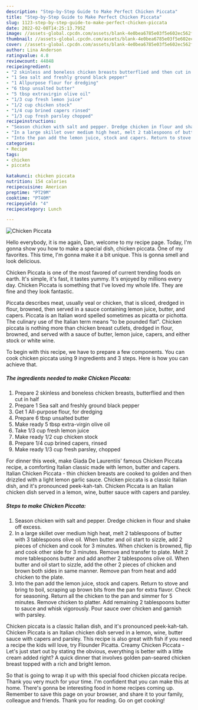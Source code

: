 ```yaml
---
description: "Step-by-Step Guide to Make Perfect Chicken Piccata"
title: "Step-by-Step Guide to Make Perfect Chicken Piccata"
slug: 1123-step-by-step-guide-to-make-perfect-chicken-piccata
date: 2022-02-08T14:25:13.795Z
image: //assets-global.cpcdn.com/assets/blank-4e0bea6785e03f5e602ec562f230caae08da540cada707380b4fe1bbebba43da.png
thumbnail: //assets-global.cpcdn.com/assets/blank-4e0bea6785e03f5e602ec562f230caae08da540cada707380b4fe1bbebba43da.png
cover: //assets-global.cpcdn.com/assets/blank-4e0bea6785e03f5e602ec562f230caae08da540cada707380b4fe1bbebba43da.png
author: Lina Anderson
ratingvalue: 4.8
reviewcount: 44848
recipeingredient:
- "2 skinless and boneless chicken breasts butterflied and then cut in half"
- "1 Sea salt and freshly ground black pepper"
- "1 Allpurpose flour for dredging"
- "6 tbsp unsalted butter"
- "5 tbsp extravirgin olive oil"
- "1/3 cup fresh lemon juice"
- "1/2 cup chicken stock"
- "1/4 cup brined capers rinsed"
- "1/3 cup fresh parsley chopped"
recipeinstructions:
- "Season chicken with salt and pepper. Dredge chicken in flour and shake off excess."
- "In a large skillet over medium high heat, melt 2 tablespoons of butter with 3 tablespoons olive oil. When butter and oil start to sizzle, add 2 pieces of chicken and cook for 3 minutes. When chicken is browned, flip and cook other side for 3 minutes. Remove and transfer to plate. Melt 2 more tablespoons butter and add another 2 tablespoons olive oil. When butter and oil start to sizzle, add the other 2 pieces of chicken and brown both sides in same manner. Remove pan from heat and add chicken to the plate."
- "Into the pan add the lemon juice, stock and capers. Return to stove and bring to boil, scraping up brown bits from the pan for extra flavor. Check for seasoning. Return all the chicken to the pan and simmer for 5 minutes. Remove chicken to platter. Add remaining 2 tablespoons butter to sauce and whisk vigorously. Pour sauce over chicken and garnish with parsley."
categories:
- Recipe
tags:
- chicken
- piccata

katakunci: chicken piccata 
nutrition: 154 calories
recipecuisine: American
preptime: "PT29M"
cooktime: "PT40M"
recipeyield: "4"
recipecategory: Lunch

---
```



![Chicken Piccata](//assets-global.cpcdn.com/assets/blank-4e0bea6785e03f5e602ec562f230caae08da540cada707380b4fe1bbebba43da.png)

Hello everybody, it is me again, Dan, welcome to my recipe page. Today, I'm gonna show you how to make a special dish, chicken piccata. One of my favorites. This time, I'm gonna make it a bit unique. This is gonna smell and look delicious.

Chicken Piccata is one of the most favored of current trending foods on earth. It's simple, it's fast, it tastes yummy. It's enjoyed by millions every day. Chicken Piccata is something that I've loved my whole life. They are fine and they look fantastic.

Piccata describes meat, usually veal or chicken, that is sliced, dredged in flour, browned, then served in a sauce containing lemon juice, butter, and capers. Piccata is an Italian word spelled sometimes as picatta or pichotta. The culinary use of the Italian term means &#34;to be pounded flat&#34;. Chicken piccata is nothing more than chicken breast cutlets, dredged in flour, browned, and served with a sauce of butter, lemon juice, capers, and either stock or white wine.


To begin with this recipe, we have to prepare a few components. You can cook chicken piccata using 9 ingredients and 3 steps. Here is how you can achieve that.

<!--inarticleads1-->

##### The ingredients needed to make Chicken Piccata:

1. Prepare 2 skinless and boneless chicken breasts, butterflied and then cut in half
1. Prepare 1 Sea salt and freshly ground black pepper
1. Get 1 All-purpose flour, for dredging
1. Prepare 6 tbsp unsalted butter
1. Make ready 5 tbsp extra-virgin olive oil
1. Take 1/3 cup fresh lemon juice
1. Make ready 1/2 cup chicken stock
1. Prepare 1/4 cup brined capers, rinsed
1. Make ready 1/3 cup fresh parsley, chopped


For dinner this week, make Giada De Laurentiis&#39; famous Chicken Piccata recipe, a comforting Italian classic made with lemon, butter and capers. Italian Chicken Piccata - thin chicken breasts are cooked to golden and then drizzled with a light lemon garlic sauce. Chicken piccata is a classic Italian dish, and it&#39;s pronounced peek-kah-tah. Chicken Piccata is an Italian chicken dish served in a lemon, wine, butter sauce with capers and parsley. 

<!--inarticleads2-->

##### Steps to make Chicken Piccata:

1. Season chicken with salt and pepper. Dredge chicken in flour and shake off excess.
1. In a large skillet over medium high heat, melt 2 tablespoons of butter with 3 tablespoons olive oil. When butter and oil start to sizzle, add 2 pieces of chicken and cook for 3 minutes. When chicken is browned, flip and cook other side for 3 minutes. Remove and transfer to plate. Melt 2 more tablespoons butter and add another 2 tablespoons olive oil. When butter and oil start to sizzle, add the other 2 pieces of chicken and brown both sides in same manner. Remove pan from heat and add chicken to the plate.
1. Into the pan add the lemon juice, stock and capers. Return to stove and bring to boil, scraping up brown bits from the pan for extra flavor. Check for seasoning. Return all the chicken to the pan and simmer for 5 minutes. Remove chicken to platter. Add remaining 2 tablespoons butter to sauce and whisk vigorously. Pour sauce over chicken and garnish with parsley.


Chicken piccata is a classic Italian dish, and it&#39;s pronounced peek-kah-tah. Chicken Piccata is an Italian chicken dish served in a lemon, wine, butter sauce with capers and parsley. This recipe is also great with fish if you need a recipe the kids will love, try Flounder Picatta. Creamy Chicken Piccata - Let&#39;s just start out by stating the obvious, everything is better with a little cream added right? A quick dinner that involves golden pan-seared chicken breast topped with a rich and bright lemon. 

So that is going to wrap it up with this special food chicken piccata recipe. Thank you very much for your time. I'm confident that you can make this at home. There's gonna be interesting food in home recipes coming up. Remember to save this page on your browser, and share it to your family, colleague and friends. Thank you for reading. Go on get cooking!
